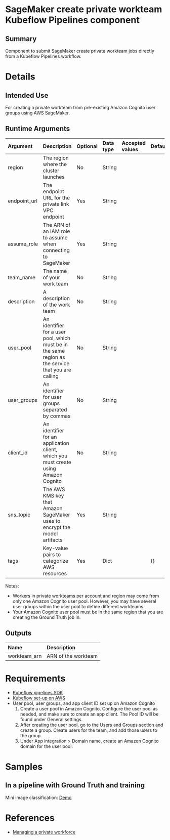 # SageMaker create private workteam Kubeflow Pipelines component

## Summary

Component to submit SageMaker create private workteam jobs directly from a Kubeflow Pipelines workflow.

# Details

## Intended Use

For creating a private workteam from pre-existing Amazon Cognito user groups using AWS SageMaker.

## Runtime Arguments

| Argument     | Description                                                                                         | Optional | Data type | Accepted values | Default |
| :----------- | :-------------------------------------------------------------------------------------------------- | :------- | :-------- | :-------------- | :------ |
| region       | The region where the cluster launches                                                               | No       | String    |                 |         |
| endpoint_url | The endpoint URL for the private link VPC endpoint                                                  | Yes      | String    |                 |         |
| assume_role  | The ARN of an IAM role to assume when connecting to SageMaker                                       | Yes      | String    |                 |         |
| team_name    | The name of your work team                                                                          | No       | String    |                 |         |
| description  | A description of the work team                                                                      | No       | String    |                 |         |
| user_pool    | An identifier for a user pool, which must be in the same region as the service that you are calling | No       | String    |                 |         |
| user_groups  | An identifier for user groups separated by commas                                                   | No       | String    |                 |         |
| client_id    | An identifier for an application client, which you must create using Amazon Cognito                 | No       | String    |                 |         |
| sns_topic    | The AWS KMS key that Amazon SageMaker uses to encrypt the model artifacts                           | Yes      | String    |                 |         |
| tags         | Key-value pairs to categorize AWS resources                                                         | Yes      | Dict      |                 | {}      |

Notes:

- Workers in private workteams per account and region may come from only one Amazon Cognito user pool. However, you may have several user groups within the user pool to define different workteams.
- Your Amazon Cognito user pool must be in the same region that you are creating the Ground Truth job in.

## Outputs

| Name         | Description         |
| :----------- | :------------------ |
| workteam_arn | ARN of the workteam |

# Requirements

- [Kubeflow pipelines SDK](https://www.kubeflow.org/docs/pipelines/sdk/install-sdk/)
- [Kubeflow set-up on AWS](https://www.kubeflow.org/docs/aws/deploy/install-kubeflow/)
- User pool, user groups, and app client ID set up on Amazon Cognito
  1. Create a user pool in Amazon Cognito. Configure the user pool as needed, and make sure to create an app client. The Pool ID will be found under General settings.
  2. After creating the user pool, go to the Users and Groups section and create a group. Create users for the team, and add those users to the group.
  3. Under App integration > Domain name, create an Amazon Cognito domain for the user pool.

# Samples

## In a pipeline with Ground Truth and training

Mini image classification: [Demo](https://github.com/kubeflow/pipelines/tree/master/samples/contrib/aws-samples/ground_truth_pipeline_demo)

# References

- [Managing a private workforce](https://docs.aws.amazon.com/sagemaker/latest/dg/sms-workforce-management-private.html)
